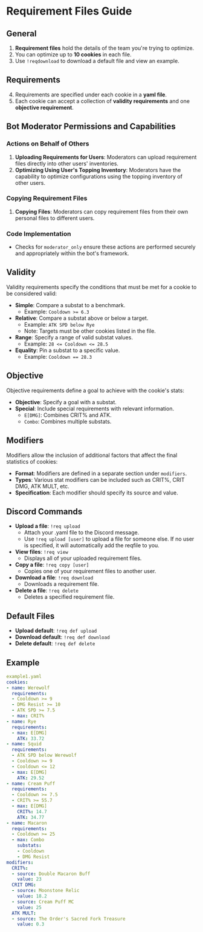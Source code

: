 # Requirement Files Guide

## General
1. **Requirement files** hold the details of the team you're trying to optimize.
2. You can optimize up to **10 cookies** in each file.
3. Use `!reqdownload` to download a default file and view an example.

## Requirements
4. Requirements are specified under each cookie in a **yaml file**.
5. Each cookie can accept a collection of **validity requirements** and one **objective requirement**.

## Bot Moderator Permissions and Capabilities

### Actions on Behalf of Others
1. **Uploading Requirements for Users**: Moderators can upload requirement files directly into other users' inventories.
2. **Optimizing Using User's Topping Inventory**: Moderators have the capability to optimize configurations using the topping inventory of other users.

### Copying Requirement Files
1. **Copying Files**: Moderators can copy requirement files from their own personal files to different users.

### Code Implementation
- Checks for `moderator_only` ensure these actions are performed securely and appropriately within the bot's framework.

## Validity
Validity requirements specify the conditions that must be met for a cookie to be considered valid:
- **Simple**: Compare a substat to a benchmark. 
  - Example: `Cooldown >= 6.3`
- **Relative**: Compare a substat above or below a target.
  - Example: `ATK SPD below Rye`
  - Note: Targets must be other cookies listed in the file.
- **Range**: Specify a range of valid substat values.
  - Example: `28 <= Cooldown <= 28.5`
- **Equality**: Pin a substat to a specific value.
  - Example: `Cooldown == 28.3`

## Objective
Objective requirements define a goal to achieve with the cookie's stats:
- **Objective**: Specify a goal with a substat.
- **Special**: Include special requirements with relevant information.
  - `E[DMG]`: Combines CRIT% and ATK.
  - `Combo`: Combines multiple substats.

## Modifiers
Modifiers allow the inclusion of additional factors that affect the final statistics of cookies:
- **Format**: Modifiers are defined in a separate section under `modifiers`.
- **Types**: Various stat modifiers can be included such as CRIT%, CRIT DMG, ATK MULT, etc.
- **Specification**: Each modifier should specify its source and value.

## Discord Commands
- **Upload a file**: `!req upload`
  - Attach your .yaml file to the Discord message.
  - Use `!req upload [user]` to upload a file for someone else. If no user is specified, it will automatically add the reqfile to you.
- **View files**: `!req view`
  - Displays all of your uploaded requirement files.
- **Copy a file**: `!req copy [user]`
  - Copies one of your requirement files to another user.
- **Download a file**: `!req download`
  - Downloads a requirement file.
- **Delete a file**: `!req delete`
  - Deletes a specified requirement file.

## Default Files
- **Upload default**: `!req def upload`
- **Download default**: `!req def download`
- **Delete default**: `!req def delete`

## Example

```yaml
example1.yaml
cookies:
- name: Werewolf
  requirements:
  - Cooldown >= 9
  - DMG Resist >= 10
  - ATK SPD >= 7.5
  - max: CRIT%
- name: Rye
  requirements:
  - max: E[DMG]
    ATK: 33.72
- name: Squid
  requirements:
  - ATK SPD below Werewolf
  - Cooldown >= 9
  - Cooldown <= 12
  - max: E[DMG]
    ATK: 29.52
- name: Cream Puff
  requirements:
  - Cooldown >= 7.5
  - CRIT% >= 55.7
  - max: E[DMG]
    CRIT%: 14.7
    ATK: 34.77
- name: Macaron
  requirements:
  - Cooldown >= 25
  - max: Combo
    substats:
    - Cooldown
    - DMG Resist
modifiers:
  CRIT%:
  - source: Double Macaron Buff
    value: 23
  CRIT DMG:
  - source: Moonstone Relic
    value: 18.2
  - source: Cream Puff MC
    value: 25
  ATK MULT:
  - source: The Order's Sacred Fork Treasure
    value: 0.3
```